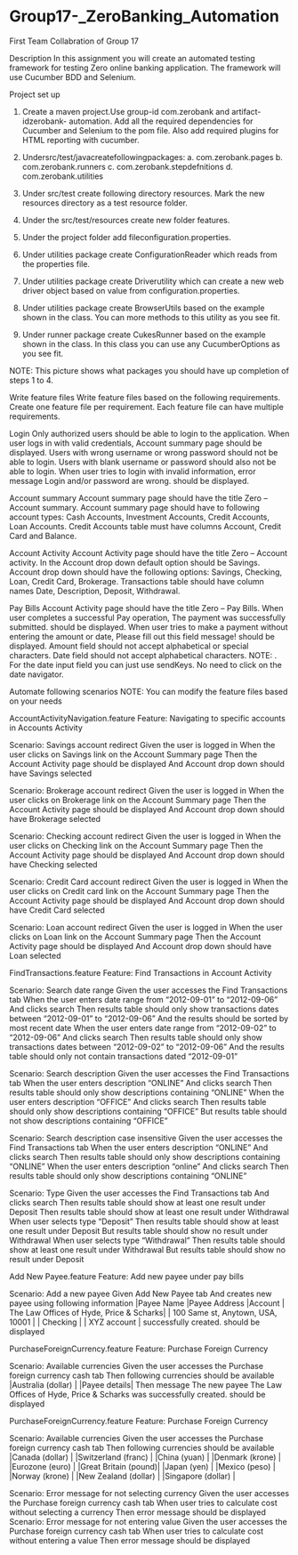 # Group17-_ZeroBanking_Automation
First Team Collabration of Group 17

Description
In this assignment you will create an automated testing framework for testing Zero online banking application. The framework will use Cucumber BDD and Selenium.

Project set up

1. Create a maven project.Use group-id com.zerobank and artifact-idzerobank- automation. Add all the required dependencies for Cucumber and Selenium to the pom file. Also add required plugins for HTML reporting with cucumber.

2. Undersrc/test/javacreatefollowingpackages: 
  a. com.zerobank.pages
  b. com.zerobank.runners
  c. com.zerobank.stepdefnitions d. com.zerobank.utilities

3. Under src/test create following directory resources. Mark the new resources directory as a test resource folder.

4. Under the src/test/resources create new folder features.

5. Under the project folder add  fileconfiguration.properties.

6. Under utilities package create ConfigurationReader which reads from the
properties file.

7. Under utilities package create Driverutility which can create a new web
driver object based on value from configuration.properties.

8. Under utilities package create BrowserUtils based on the example shown in
the class. You can more methods to this utility as you see fit.

9. Under runner package create CukesRunner based on the example shown in the class. In this class you can use any CucumberOptions as you see fit.

NOTE: This picture shows what packages you should have up completion of steps 1 to 4.

   
   Write feature files
Write feature files based on the following requirements. Create one feature file per requirement. Each feature file can have multiple requirements.

Login
Only authorized users should be able to login to the application. When user logs in with valid credentials, Account summary page should be displayed.
Users with wrong username or wrong password should not be able to login. Users with blank username or password should also not be able to login. When user tries to login with invalid information, error message Login and/or password are wrong. should be displayed.

Account summary
Account summary page should have the title Zero – Account summary. Account summary page should have to following account types: Cash Accounts, Investment Accounts, Credit Accounts, Loan Accounts. Credit Accounts table must have columns Account, Credit Card and Balance.

Account Activity
Account Activity page should have the title Zero – Account activity.
In the Account drop down default option should be Savings. Account drop down should have the following options: Savings, Checking, Loan, Credit Card, Brokerage. Transactions table should have column names Date, Description, Deposit, Withdrawal.

Pay Bills
Account Activity page should have the title Zero – Pay Bills. When user completes a successful Pay operation, The payment was successfully submitted. should be displayed. When user tries to make a payment without entering the amount or date, Please fill out this field message! should be displayed.
Amount field should not accept alphabetical or special characters. Date field should not accept alphabetical characters.
NOTE: . For the date input field you can just use sendKeys. No need to click on the date navigator.


   Automate following scenarios
NOTE: You can modify the feature files based on your needs


  AccountActivityNavigation.feature
Feature: Navigating to specific accounts in Accounts Activity 

Scenario: Savings account redirect
Given the user is logged in
When the user clicks on Savings link on the Account Summary page 
Then the Account Activity page should be displayed
And Account drop down should have Savings selected

Scenario: Brokerage account redirect Given the user is logged in
When the user clicks on Brokerage link on the Account Summary page 
Then the Account Activity page should be displayed
And Account drop down should have Brokerage selected

Scenario: Checking account redirect Given the user is logged in
When the user clicks on Checking link on the Account Summary page 
Then the Account Activity page should be displayed
And Account drop down should have Checking selected

Scenario: Credit Card account redirect Given the user is logged in
When the user clicks on Credit card link on the Account Summary page 
Then the Account Activity page should be displayed
And Account drop down should have Credit Card selected

Scenario: Loan account redirect Given the user is logged in
When the user clicks on Loan link on the Account Summary page 
Then the Account Activity page should be displayed
And Account drop down should have Loan selected

 
   FindTransactions.feature
Feature: Find Transactions in Account Activity 

Scenario: Search date range
Given the user accesses the Find Transactions tab
When the user enters date range from “2012-09-01” to “2012-09-06”
And clicks search
Then results table should only show transactions dates between “2012-09-01” to “2012-09-06”
And the results should be sorted by most recent date
When the user enters date range from “2012-09-02” to “2012-09-06”
And clicks search
Then results table should only show transactions dates between “2012-09-02” to “2012-09-06”
And the results table should only not contain transactions dated “2012-09-01”

Scenario: Search description
Given the user accesses the Find Transactions tab
When the user enters description “ONLINE”
And clicks search
Then results table should only show descriptions containing “ONLINE” When the user enters description “OFFICE”
And clicks search
Then results table should only show descriptions containing “OFFICE” But results table should not show descriptions containing “OFFICE”

Scenario: Search description case insensitive
Given the user accesses the Find Transactions tab
When the user enters description “ONLINE”
And clicks search
Then results table should only show descriptions containing “ONLINE” When the user enters description “online”
And clicks search
Then results table should only show descriptions containing “ONLINE”

Scenario: Type
Given the user accesses the Find Transactions tab
And clicks search
Then results table should show at least one result under Deposit 
Then results table should show at least one result under Withdrawal 
When user selects type “Deposit”
Then results table should show at least one result under Deposit
But results table should show no result under Withdrawal
When user selects type “Withdrawal”
Then results table should show at least one result under Withdrawal 
But results table should show no result under Deposit

  Add New Payee.feature
Feature: Add new payee under pay bills 

Scenario: Add a new payee
Given Add New Payee tab
And creates new payee using following information
|Payee Name |Payee Address |Account
| The Law Offices of Hyde, Price & Scharks| | 100 Same st, Anytown, USA, 10001 | | Checking |
| XYZ account | successfully created. should be displayed

PurchaseForeignCurrency.feature
Feature: Purchase Foreign Currency 

Scenario: Available currencies
Given the user accesses the Purchase foreign currency cash tab Then following currencies should be available
|Australia (dollar) |
|Payee details|
Then message The new payee The Law Offices of Hyde, Price & Scharks was successfully created. should be displayed

  PurchaseForeignCurrency.feature
Feature: Purchase Foreign Currency

Scenario: Available currencies
Given the user accesses the Purchase foreign currency cash tab 
Then following currencies should be available
|Canada (dollar) | 
|Switzerland (franc) | 
|China (yuan) | 
|Denmark (krone) | 
|Eurozone (euro) | 
|Great Britain (pound)| 
|Japan (yen) |
|Mexico (peso) | 
|Norway (krone) | 
|New Zealand (dollar) | 
|Singapore (dollar) |

Scenario: Error message for not selecting currency
Given the user accesses the Purchase foreign currency cash tab
When user tries to calculate cost without selecting a currency
Then error message should be displayed Scenario: Error message for not entering value
Given the user accesses the Purchase foreign currency cash tab 
When user tries to calculate cost without entering a value 
Then error message should be displayed
